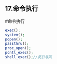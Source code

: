 ## 17.命令执行
#命令执行

```php
exec();
system();
popen();
passthru();
proc_open();
pcntl_exec();
shell_exec();//反引号同
```